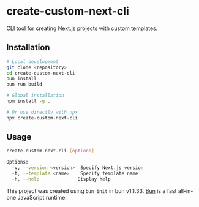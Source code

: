 # create-custom-next-cli

CLI tool for creating Next.js projects with custom templates.

## Installation

```bash
# Local development
git clone <repository>
cd create-custom-next-cli
bun install
bun run build

# Global installation
npm install -g .

# Or use directly with npx
npx create-custom-next-cli
```

## Usage

```bash
create-custom-next-cli [options]

Options:
  -v, --version <version>  Specify Next.js version
  -t, --template <name>    Specify template name
  -h, --help              Display help
```

This project was created using `bun init` in bun v1.1.33. [Bun](https://bun.sh) is a fast all-in-one JavaScript runtime.
